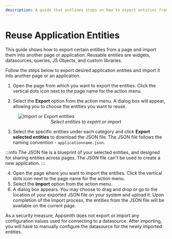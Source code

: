 ```yaml
---
description: A guide that outlines steps on how to export entities from a page to a JSON file and subsequently import it into another page.
---
```


# Reuse Application Entities

This guide shows how to export certain entities from a page and import them into another page or application. Reusable entities are widgets, datasources, queries, JS Objects, and custom libraries. 


Follow the steps below to export desired application entities and import it into another page or an application.

1. Open the page from which you want to export the entities. Click the vertical dots icon next to the page name for the action menu.

2. Select the **Export** option from the action menu. A dialog box will appear, allowing you to choose the entities you want to reuse.
<figure>
  <img src="/img/reuse-entities-across-pages-import-export.png" style= {{width:"640px", height:"auto"}} alt="Import or Export entities"/>
  <figcaption align = "center"><i>Select entities to export or import</i></figcaption>
</figure>   

3.  Select the specific entities under each category and click **Export selected entities** to download the JSON file. The JSON file follows the naming convention - `applicationname.json`.


:::info
The JSON file is a blueprint of your selected entities, and designed for sharing entities across pages. The JSON file can't be used to create a new application. 
:::

4.  Open the page where you want to import the entities. Click the vertical dots icon next to the page name for the action menu.
5. Select the **Import** option from the action menu. 
6. A dialog box appears. You may choose to drag and drop or go to the location of your exported JSON file on your system and upload it. Upon completion of the import process, the entities from the JSON file will be available on the current page.

As a security measure, Appsmith does not export or import any configuration values used for connecting to a datasource. After importing, you will have to manually configure the datasource for the newly imported entities.